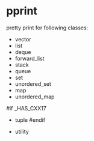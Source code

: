 # pprint
pretty print for following classes:
* vector
* list
* deque
* forward_list
* stack
* queue
* set
* unordered_set
* map
* unordered_map

#if _HAS_CXX17
* tuple
#endif

* utility
